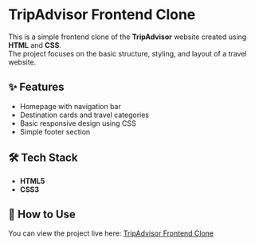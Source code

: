 # TripAdvisor Frontend Clone  

This is a simple frontend clone of the **TripAdvisor** website created using **HTML** and **CSS**.  
The project focuses on the basic structure, styling, and layout of a travel website.  

## ✨ Features  
- Homepage with navigation bar  
- Destination cards and travel categories  
- Basic responsive design using CSS  
- Simple footer section  

## 🛠 Tech Stack  
- **HTML5**  
- **CSS3**  

## 🚀 How to Use  
You can view the project live here: [TripAdvisor Frontend Clone](https://yourusername.github.io/repository-name/)  
